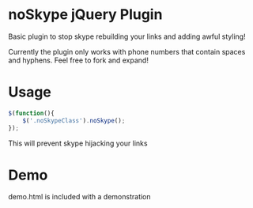 noSkype jQuery Plugin
=======

Basic plugin to stop skype rebuilding your links and adding awful styling!

Currently the plugin only works with phone numbers that contain spaces and hyphens. Feel free to fork and expand!


Usage
=======
```javascript
$(function(){
    $('.noSkypeClass').noSkype();
});
```

This will prevent skype hijacking your links

Demo
======
demo.html is included with a demonstration